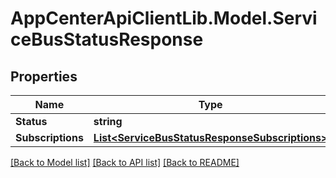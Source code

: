 # AppCenterApiClientLib.Model.ServiceBusStatusResponse
## Properties

Name | Type | Description | Notes
------------ | ------------- | ------------- | -------------
**Status** | **string** |  | 
**Subscriptions** | [**List&lt;ServiceBusStatusResponseSubscriptions&gt;**](ServiceBusStatusResponseSubscriptions.md) |  | [optional] 

[[Back to Model list]](../README.md#documentation-for-models) [[Back to API list]](../README.md#documentation-for-api-endpoints) [[Back to README]](../README.md)

